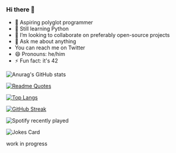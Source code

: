 ### Hi there 👋

- 🔭 Aspiring polyglot programmer
- 🌱 Still learning Python
- 👯 I’m looking to collaborate on preferably open-source projects
- 💬 Ask me about anything
- You can reach me on Twitter 
- 😄 Pronouns: he/him
- ⚡ Fun fact: it's 42

![Anurag's GitHub stats](https://github-readme-stats.vercel.app/api?username=photon-e&show=reviews,discussions_started,discussions_answered,prs_merged,prs_merged_percentage&show_icons=true&show_icons=true&theme=radical)

[![Readme Quotes](https://quotes-github-readme.vercel.app/api?type=horizontal&theme=dark)](https://github.com/piyushsuthar/github-readme-quotes)

[![Top Langs](https://github-readme-stats.vercel.app/api/top-langs/?username=photon-e&layout=donut-vertical)](https://github.com/anuraghazra/github-readme-stats)

[![GitHub Streak](https://github-readme-streak-stats.herokuapp.com/?user=photon-e)](https://git.io/streak-stats)

![Spotify recently played](https://spotify-recently-played-readme.vercel.app/api?user=31brtggynbmrxb4l5h3k3vn2jacy)


  <!-- HTML -->
<img src="https://readme-jokes.vercel.app/api" alt="Jokes Card" />

work in progress
